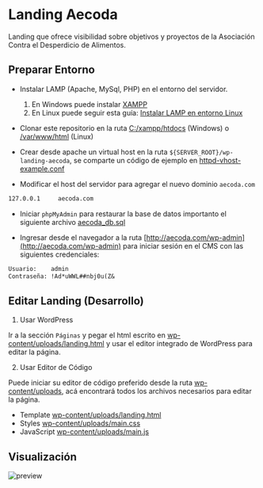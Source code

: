 # Landing Aecoda

Landing que ofrece visibilidad sobre objetivos y proyectos de la Asociación Contra el Desperdicio de Alimentos.

## Preparar Entorno

- Instalar LAMP (Apache, MySql, PHP) en el entorno del servidor.
  1. En Windows puede instalar [XAMPP](https://www.apachefriends.org/es/index.html)
  2. En Linux puede seguir esta guía: [Instalar LAMP en entorno Linux](https://gist.github.com/EdixonAlberto/0c95d228896c1893cfbcd6d237475aaf)

- Clonar este repositorio en la ruta [C:/xampp/htdocs](C:\xampp\htdocs) (Windows) o [/var/www/html](/var/www/html) (Linux)

- Crear desde apache un virtual host en la ruta `${SERVER_ROOT}/wp-landing-aecoda`, se comparte un código de ejemplo en [httpd-vhost-example.conf](./docs/httpd-vhost-example.conf)

- Modificar el host del servidor para agregar el nuevo dominio `aecoda.com`
```sh
127.0.0.1     aecoda.com
```

- Iniciar `phpMyAdmin` para restaurar la base de datos importanto el siguiente archivo [aecoda_db.sql](./docs/aecoda_db.sql)

- Ingresar desde el navegador a la ruta [http://aecoda.com/wp-admin](http://aecoda.com/wp-admin) para iniciar sesión en el CMS con las siguientes credenciales:
```txt
Usuario:    admin
Contraseña: !Ad*uWWL##nbj0u(Z&
```

## Editar Landing (Desarrollo)

1. Usar WordPress

Ir a la sección `Páginas` y pegar el html escrito en [wp-content/uploads/landing.html](./wp-content/uploads/landing.html) y usar el editor integrado de WordPress para editar la página.

2. Usar Editor de Código

Puede iniciar su editor de código preferido desde la ruta [wp-content/uploads](./wp-content/uploads), acá encontrará todos los archivos necesarios para editar la página.
 - Template [wp-content/uploads/landing.html](./wp-content/uploads/landing.html)
 - Styles [wp-content/uploads/main.css](./wp-content/uploads/main.css)
 - JavaScript [wp-content/uploads/main.js](./wp-content/uploads/main.js)

## Visualización

![preview](./preview.png)
